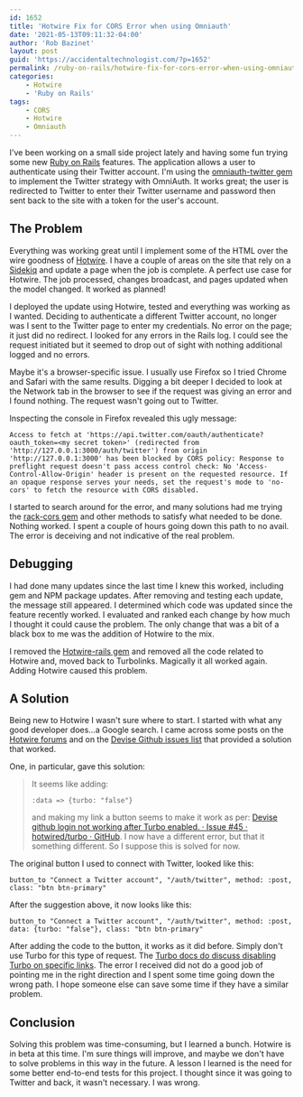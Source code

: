 ```yaml
---
id: 1652
title: 'Hotwire Fix for CORS Error when using Omniauth'
date: '2021-05-13T09:11:32-04:00'
author: 'Rob Bazinet'
layout: post
guid: 'https://accidentaltechnologist.com/?p=1652'
permalink: /ruby-on-rails/hotwire-fix-for-cors-error-when-using-omniauth/
categories:
    - Hotwire
    - 'Ruby on Rails'
tags:
    - CORS
    - Hotwire
    - Omniauth
---
```


I've been working on a small side project lately and having some fun trying some new [Ruby on Rails](https://rubyonrails.org/) features. The application allows a user to authenticate using their Twitter account. I'm using the [omniauth-twitter gem](https://github.com/arunagw/omniauth-twitter) to implement the Twitter strategy with OmniAuth. It works great; the user is redirected to Twitter to enter their Twitter username and password then sent back to the site with a token for the user's account.

## The Problem

Everything was working great until I implement some of the HTML over the wire goodness of [Hotwire](https://hotwire.dev/). I have a couple of areas on the site that rely on a [Sidekiq](https://sidekiq.org/) and update a page when the job is complete. A perfect use case for Hotwire. The job processed, changes broadcast, and pages updated when the model changed. It worked as planned! 

I deployed the update using Hotwire, tested and everything was working as I wanted. Deciding to authenticate a different Twitter account, no longer was I sent to the Twitter page to enter my credentials. No error on the page; it just did no redirect. I looked for any errors in the Rails log. I could see the request initiated but it seemed to drop out of sight with nothing additional logged and no errors. 

Maybe it's a browser-specific issue. I usually use Firefox so I tried Chrome and Safari with the same results. Digging a bit deeper I decided to look at the Network tab in the browser to see if the request was giving an error and I found nothing. The request wasn't going out to Twitter. 

Inspecting the console in Firefox revealed this ugly message:

```
Access to fetch at 'https://api.twitter.com/oauth/authenticate?oauth_token=<my secret token>' (redirected from 'http://127.0.0.1:3000/auth/twitter') from origin 'http://127.0.0.1:3000' has been blocked by CORS policy: Response to preflight request doesn't pass access control check: No 'Access-Control-Allow-Origin' header is present on the requested resource. If an opaque response serves your needs, set the request's mode to 'no-cors' to fetch the resource with CORS disabled.
```

I started to search around for the error, and many solutions had me trying the [rack-cors gem](https://github.com/cyu/rack-cors) and other methods to satisfy what needed to be done. Nothing worked. I spent a couple of hours going down this path to no avail. The error is deceiving and not indicative of the real problem.

## Debugging

I had done many updates since the last time I knew this worked, including gem and NPM package updates. After removing and testing each update, the message still appeared. I determined which code was updated since the feature recently worked. I evaluated and ranked each change by how much I thought it could cause the problem. The only change that was a bit of a black box to me was the addition of Hotwire to the mix. 

I removed the [Hotwire-rails gem](https://github.com/hotwired/hotwire-rails) and removed all the code related to Hotwire and, moved back to Turbolinks. Magically it all worked again. Adding Hotwire caused this problem.

## A Solution

Being new to Hotwire I wasn't sure where to start. I started with what any good developer does…a Google search. I came across some posts on the [Hotwire forums](https://discuss.hotwire.dev/) and on the [Devise Github issues list](https://github.com/hotwired/turbo/issues) that provided a solution that worked. 

One, in particular, gave this solution:

> It seems like adding:
> 
> ```erb
> :data => {turbo: "false"}
> ```
> 
> and making my link a button seems to make it work as per: [Devise github login not working after Turbo enabled. · Issue #45 · hotwired/turbo · GitHub](https://github.com/hotwired/turbo/issues/45#issuecomment-753444256). I now have a different error, but that it something different. So I suppose this is solved for now.

The original button I used to connect with Twitter, looked like this:

```erb
button_to "Connect a Twitter account", "/auth/twitter", method: :post, class: "btn btn-primary"
```

After the suggestion above, it now looks like this:

```erb
button_to "Connect a Twitter account", "/auth/twitter", method: :post, data: {turbo: "false"}, class: "btn btn-primary"
```

After adding the code to the button, it works as it did before. Simply don't use Turbo for this type of request. The [Turbo docs do discuss disabling Turbo on specific links](https://turbo.hotwire.dev/handbook/drive#disabling-turbo-drive-on-specific-links-or-forms). The error I received did not do a good job of pointing me in the right direction and I spent some time going down the wrong path. I hope someone else can save some time if they have a similar problem.

## Conclusion

Solving this problem was time-consuming, but I learned a bunch. Hotwire is in beta at this time. I'm sure things will improve, and maybe we don't have to solve problems in this way in the future. A lesson I learned is the need for some better end-to-end tests for this project. I thought since it was going to Twitter and back, it wasn't necessary. I was wrong.